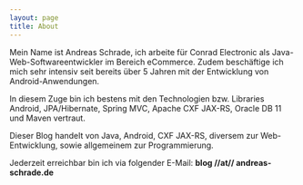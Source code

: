 ```yaml
---
layout: page
title: About
---
```


Mein Name ist Andreas Schrade, ich arbeite für Conrad Electronic als Java-Web-Softwareentwickler im Bereich eCommerce.
Zudem beschäftige ich mich sehr intensiv seit bereits über 5 Jahren mit der Entwicklung von Android-Anwendungen.

In diesem Zuge bin ich bestens mit den Technologien bzw. Libraries Android, JPA/Hibernate, Spring MVC, Apache CXF JAX-RS, Oracle DB 11 und Maven vertraut.

Dieser Blog handelt von Java, Android, CXF JAX-RS, diversem zur Web-Entwicklung, sowie allgemeinem zur Programmierung.

Jederzeit erreichbar bin ich via folgender E-Mail: <strong>blog //at// andreas-schrade.de</strong>